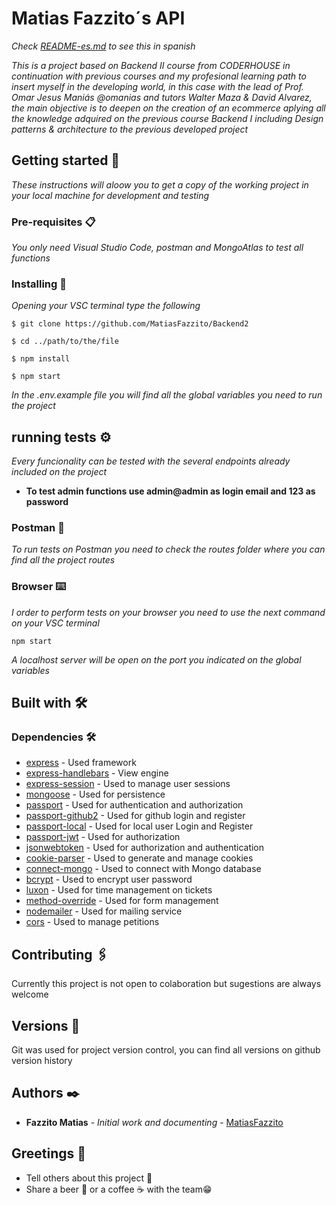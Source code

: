 # Matias Fazzito´s API

_Check [README-es.md](https://github.com/MatiasFazzito/Backend2/blob/main/README-es.md) to see this in spanish_

_This is a project based on Backend II course from CODERHOUSE in continuation with previous courses and my profesional learning path to insert myself in the developing world, in this case with the lead of Prof. Omar Jesus Maniás @omanias and tutors Walter Maza & David Alvarez, the main objective is to deepen on the creation of an ecommerce aplying all the knowledge adquired on the previous course Backend I including Design patterns & architecture to the previous developed project_

## Getting started 🚀

_These instructions will aloow you to get a copy of the working project in your local machine for development and testing_


### Pre-requisites 📋

_You only need Visual Studio Code, postman and MongoAtlas to test all functions_

### Installing 🔧

_Opening your VSC terminal type the following_

```
$ git clone https://github.com/MatiasFazzito/Backend2
```

```
$ cd ../path/to/the/file
```

```
$ npm install
```

```
$ npm start
```

_In the .env.example file you will find all the global variables you need to run the project_

## running tests ⚙️

_Every funcionality can be tested with the several endpoints already included on the project_

* **To test admin functions use admin@admin as login email and 123 as password**

### Postman 🔩

_To run tests on Postman you need to check the routes folder where you can find all the project routes_

### Browser ⌨️

_I order to perform tests on your browser you need to use the next command on your VSC terminal_

```
npm start
```

_A localhost server will be open on the port you indicated on the global variables_

## Built with 🛠️

### Dependencies 🛠️

* [express](https://expressjs.com/es/) - Used framework
* [express-handlebars](https://www.npmjs.com/package/express-handlebars) - View engine
* [express-session](https://expressjs.com/en/resources/middleware/session.html) - Used to manage user sessions
* [mongoose](https://mongoosejs.com/) - Used for persistence
* [passport](https://www.passportjs.org/) - Used for authentication and authorization
* [passport-github2](https://www.passportjs.org/packages/passport-github2/) - Used for github login and register
* [passport-local](https://www.passportjs.org/packages/passport-local/) - Used for local user Login and Register
* [passport-jwt](https://www.passportjs.org/packages/passport-jwt/) - Used for authorization
* [jsonwebtoken](https://www.npmjs.com/package/jsonwebtoken) - Used for authorization and authentication
* [cookie-parser](https://www.npmjs.com/package/cookie-parser) - Used to generate and manage cookies
* [connect-mongo](https://www.mongodb.com/es) - Used to connect with Mongo database
* [bcrypt](https://www.npmjs.com/package/bcrypt) - Used to encrypt user password
* [luxon](https://www.npmjs.com/package/luxon) - Used for time management on tickets
* [method-override](https://www.npmjs.com/package/method-override) - Used for form management
* [nodemailer](https://www.nodemailer.com/) - Used for mailing service
* [cors](https://www.npmjs.com/package/cors) - Used to manage petitions


## Contributing 🖇️

Currently this project is not open to colaboration but sugestions are always welcome

## Versions 📌

Git was used for project version control, you can find all versions on github version history

## Authors ✒️

* **Fazzito Matias** - *Initial work and documenting* - [MatiasFazzito](https://github.com/MatiasFazzito)


## Greetings 🎁

* Tell others about this project 📢
* Share a beer 🍺 or a coffee ☕ with the team😁